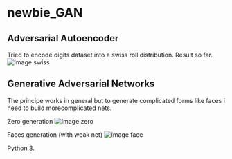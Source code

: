 # newbie_GAN

## Adversarial Autoencoder
Tried to encode digits dataset into a swiss roll distribution. Result so far.
![Image swiss](https://pp.vk.me/c836533/v836533233/15812/nCmKxDdByx8.jpg)

## Generative Adversarial Networks
The principe works in general but to generate
complicated forms like faces i need to build morecomplicated nets.

Zero generation
![Image zero](https://pp.vk.me/c836533/v836533233/1581c/YRynn_ZNpWc.jpg)

Faces generation (with weak net)
![Image face](https://pp.vk.me/c836533/v836533233/15826/8Q83KFBKhos.jpg)

Python 3.
